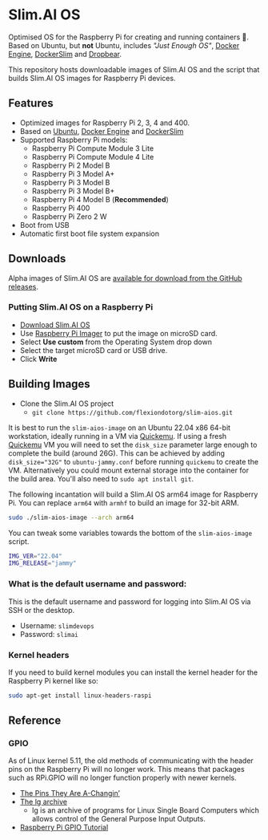 # Slim.AI OS

Optimised OS for the Raspberry Pi for creating and running containers 🐋. Based
on Ubuntu, but **not** Ubuntu, includes *"Just Enough OS"*,
[Docker Engine](https://docs.docker.com/engine/install/ubuntu/),
[DockerSlim](https://dockersl.im) and [Dropbear](https://github.com/mkj/dropbear).

This repository hosts downloadable images of Slim.AI OS and the script that
builds Slim.AI OS images for Raspberry Pi devices.
## Features

  * Optimized images for Raspberry Pi 2, 3, 4 and 400.
  * Based on [Ubuntu](https://ubuntu.com), [Docker Engine](https://docs.docker.com/engine/install/ubuntu/) and [DockerSlim](https://dockersl.im)
  * Supported Raspberry Pi models:
    * Raspberry Pi Compute Module 3 Lite
    * Raspberry Pi Compute Module 4 Lite
    * Raspberry Pi 2 Model B
    * Raspberry Pi 3 Model A+
    * Raspberry Pi 3 Model B
    * Raspberry Pi 3 Model B+
    * Raspberry Pi 4 Model B  (**Recommended**)
    * Raspberry Pi 400
    * Raspberry Pi Zero 2 W
  * Boot from USB
  * Automatic first boot file system expansion

## Downloads

Alpha images of Slim.AI OS are [available for download from the GitHub releases](https://github.com/flexiondotorg/slim-aios/releases).

### Putting Slim.AI OS on a Raspberry Pi

  * [Download Slim.AI OS](https://github.com/flexiondotorg/slim-aios/releases)
  * Use [Raspberry Pi Imager](https://www.raspberrypi.com/software/) to put the image on microSD card.
  * Select **Use custom** from the Operating System drop down
  * Select the target microSD card or USB drive.
  * Click **Write**
## Building Images

  * Clone the Slim.AI OS project
    * `git clone https://github.com/flexiondotorg/slim-aios.git`

It is best to run the `slim-aios-image` on an Ubuntu 22.04 x86 64-bit
workstation, ideally running in a VM via [Quickemu](https://github.com/quickemu-project/quickemu).
If using a fresh [Quickemu](https://github.com/quickemu-project/quickemu) VM you will need to set the `disk_size` parameter large enough to complete the build (around 26G). This can be achieved by adding `disk_size="32G"` to `ubuntu-jammy.conf` before running `quickemu` to create the VM. Alternatively you could mount external storage into the container for the build area. You'll also need to `sudo apt install git`.

The following incantation will build a Slim.AI OS arm64 image for Raspberry Pi.
You can replace `arm64` with `armhf` to build an image for 32-bit ARM.

```bash
sudo ./slim-aios-image --arch arm64
```

You can tweak some variables towards the bottom of the `slim-aios-image` script.

```bash
IMG_VER="22.04"
IMG_RELEASE="jammy"
```

### What is the default username and password:

This is the default username and password for logging into Slim.AI OS via SSH
or the desktop.

  * Username: `slimdevops`
  * Password: `slimai`

### Kernel headers

If you need to build kernel modules you can install the kernel header for the
Raspberry Pi kernel like so:

```bash
sudo apt-get install linux-headers-raspi
```

## Reference

### GPIO

As of Linux kernel 5.11, the old methods of communicating with the header pins
on the Raspberry Pi will no longer work. This means that packages such as
RPi.GPIO will no longer function properly with newer kernels.

  * [The Pins They Are A-Changin’](https://waldorf.waveform.org.uk/2021/the-pins-they-are-a-changin.html)
  * [The lg archive](http://abyz.me.uk/lg/)
    * lg is an archive of programs for Linux Single Board Computers which allows control of the General Purpose Input Outputs.
  * [Raspberry Pi GPIO Tutorial](https://blogjawn.stufftoread.com/raspberry-pi-gpio-tutorial.html)
